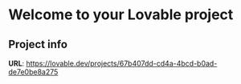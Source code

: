 # Welcome to your Lovable project

## Project info

**URL**: https://lovable.dev/projects/67b407dd-cd4a-4bcd-b0ad-de7e0be8a275